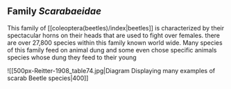 ## Family *Scarabaeidae* 

This family of [[coleoptera(beetles)/index|beetles]] is characterized by their spectacular horns on their heads that are used to fight over females. there are over 27,800 species within this family known world wide. Many species of this family feed on animal dung and some even chose specific animals species whose dung they feed to their young

![[500px-Reitter-1908_table74.jpg|Diagram Displaying many examples of scarab Beetle species|400]]
